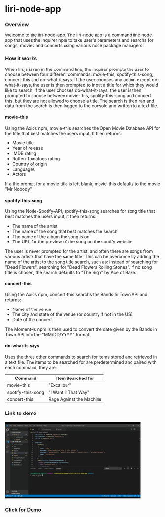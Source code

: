 # liri-node-app

### Overview

Welcome to the liri-node-app.  The liri-node app is a command line node app that uses the inquirer npm to take user's parameters and searchs for songs, movies and concerts using various node package managers.  

### How it works

When liri.js is ran in the command line, the inquirer prompts the user to choose between four different commands: movie-this, spotify-this-song, concert-this and do-what-it says.  If the user chooses any action except do-what-it-says, the user is then prompted to input a title for which they would like to search.  If the user chooses do-what-it-says, the user is then prompted to choose between movie-this, spotify-this-song and concert this, but they are not allowed to choose a title. The search is then ran and data from the search is then logged to the console and written to a text file.

#### movie-this

Using the Axios npm, movie-this searches the Open Movie Database API for the title that best matches the users input.  It then returns:

* Movie title
* Year of release
* IMDB rating
* Rotten Tomatoes rating
* Country of origin
* Languages
* Actors

If a the prompt for a movie title is left blank, movie-this defaults to the movie "Mr.Nobody"


#### spotify-this-song

Using the Node-Spotify-API, spotify-this-song searches for song title that best matches the users input, it then returns:

* The name of the artist
* The name of the song that best matches the search
* The name of the album the song is on
* The URL for the preview of the song on the spotify website

The user is never prompted for the artist, and often there are songs from various artists that have the same title. This can be overcome by adding the name of the artist to the song title search, such as: instead of searching for "Dead Flowers", searching for "Dead Flowers Rolling Stones".  If no song title is chosen, the search defaults to "The Sign" by Ace of Base.  

#### concert-this

Using the Axios npm, concert-this searchs the Bands In Town API and returns:

* Name of the venue
* The city and state of the venue (or country if not in the US)
* Date of the concert

The Moment-js npm is then used to convert the date given by the Bands in Town API into the "MM/DD/YYYY" format.

#### do-what-it-says

Uses the three other commands to search for items stored and retrieved in a text file.  The items to be searched for are predetermined and paired with each command, they are:

Command | Item Searched for
--------|-------------------
movie-this| "Excalibur"
spotify-this-song| "I Want it That Way"
concert-this| Rage Against the Machine

### Link to demo

![LIRI](images/screenshot-liri.jpg)

### [Click for Demo](https://drive.google.com/file/d/1jnuFLWjkm96eyo87PtOdUJ0aFy7sFYyM/view)





